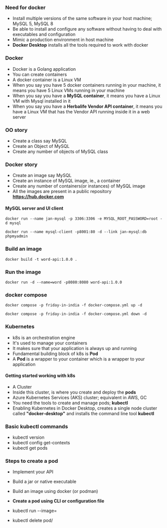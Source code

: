 ### Need for docker

* Install multiple versions of the same software in your host machine; MySQL 5, MySQL 8
* Be able to install and configure any software without having to deal with executables and configuration
* Mimic a production environment in host machine
* **Docker Desktop** installs all the tools required to work with docker

### Docker

* Docker is a Golang application
* You can create containers
* A docker container is a Linux VM
* When you say you have 5 docker containers running in your machine, it means you have 5 Linux VMs running in your machine
* When you say you have a **MySQL container**, it means you have a Linux VM with Mysql installed in it
* When you say you have a **Herbalife Vendor API container**, it means you have a Linux VM that has the Vendor API running inside it in a web server

### OO story

* Create a class say MySQL
* Create an Object of MySQL
* Create any number of objects of MySQL class

### Docker story

* Create an image say MySQL
* Create an instance of MySQL image, ie., a container
* Create any number of containers(or instances) of MySQL image
* All the images are present in a public repository **https://hub.docker.com**

#### MySQL server and UI client

```
docker run --name jan-mysql -p 3306:3306 -e MYSQL_ROOT_PASSWORD=root -d mysql
```

```
docker run --name mysql-client -p8001:80 -d --link jan-mysql:db phpmyadmin
```

### Build an image

```
docker build -t word-api:1.0.0 .
```

### Run the image

```
docker run -d --name=word -p8080:8080 word-api:1.0.0
```

### docker compose

```
docker compose -p friday-in-india -f docker-compose.yml up -d
```			

```
docker compose -p friday-in-india -f docker-compose.yml down -d
```

### Kubernetes

* k8s is an orchestration engine
* It's used to manage your containers
* It makes sure that your application is always up and running
* Fundamental building block of k8s is **Pod**
* A **Pod** is a wrapper to your container which is a wrapper to your application

#### Getting started working with k8s

* A Cluster
* Inside this cluster, is where you create and deploy the **pods**
* Azure Kubernetes Services (AKS) cluster; equivalent in AWS, GC
* You need the tools to create and manage pods; **kubectl**
* Enabling Kubernetes in Docker Desktop, creates a single node cluster called **"docker-desktop"** and installs the command line tool **kubectl**



### Basic kubectl commands

* kubectl version
* kubectl config get-contexts
* kubectl get pods

### Steps to create a pod

* Implement your API
* Build a jar or native executable
* Build an image using docker (or podman)
* **Create a pod using CLI or configuration file**

* kubectl run <pod-name> --image=<image-name>
* kubectl delete pod/<pod-name>




































